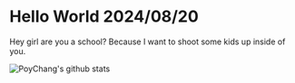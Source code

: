 # Hello World 2024/08/20

Hey girl are you a school? Because I want to shoot some kids up inside of you.

![PoyChang's github stats](https://github-readme-stats.vercel.app/api?username=poychang&show_icons=true&theme=dracula)
